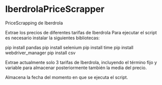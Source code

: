 # IberdrolaPriceScrapper
PriceScrapping de Iberdrola

Extrae los precios de diferentes tarifas de Iberdrola
Para ejecutar el script es necesario instalar la siguientes bibliotecas:

pip install pandas
pip install selenium
pip install time
pip install webdriver_manager
pip install csv

Extrae actualmente solo 3 tarifas de Iberdrola, incluyendo el término fijo y variable para almacenar posteriormente también la media del precio.

Almacena la fecha del momento en que se ejecuta el script.
